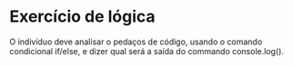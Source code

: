 # Exercício de lógica
O indivíduo deve analisar o pedaços de código, usando o comando condicional if/else, e dizer qual será a saída do commando console.log().

